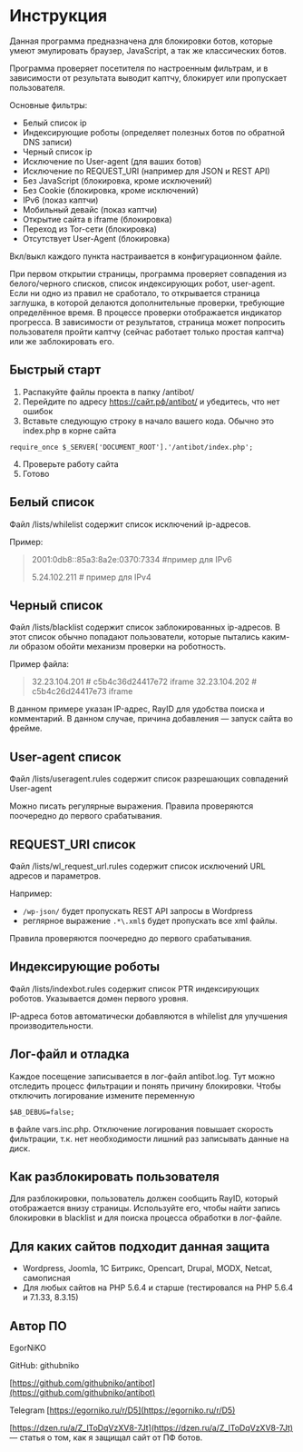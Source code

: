 # Инструкция

Данная программа предназначена для блокировки ботов, которые умеют эмулировать браузер, JavaScript, а так же классических ботов.

Программа проверяет посетителя по настроенным фильтрам, и в зависимости от результата выводит каптчу, блокирует или пропускает пользователя.

Основные фильтры:

* Белый список ip
* Индексирующие роботы (определяет полезных ботов по обратной DNS записи)
* Черный список ip
* Исключение по User-agent (для ваших ботов)
* Исключение по REQUEST_URI (например для JSON и REST API)
* Без JavaScript (блокировка, кроме исключений)
* Без Cookie (блокировка, кроме исключений)
* IPv6 (показ каптчи)
* Мобильный девайс (показ каптчи)
* Открытие сайта в iframe (блокировка)
* Переход из Tor-сети (блокировка)
* Отсутствует User-Agent (блокировка)

Вкл/выкл каждого пункта настраивается в конфигурационном файле.

При первом открытии страницы, программа проверяет совпадения из белого/черного списков, список индексирующих робот, user-agent. Если ни одно из правил не сработало, то открывается страница заглушка, в которой делаются дополнительные проверки, требующие определённое время. В процессе проверки отображается индикатор прогресса. В зависимости от результатов, страница может попросить пользователя пройти каптчу (сейчас работает только простая каптча) или же заблокировать его.

## Быстрый старт

1. Распакуйте файлы проекта в папку /antibot/
2. Перейдите по адресу https://сайт.рф/antibot/ и убедитесь, что нет ошибок
3. Вставьте следующую строку в начало вашего кода. Обычно это index.php в корне сайта

```
require_once $_SERVER['DOCUMENT_ROOT'].'/antibot/index.php';
```

4. Проверьте работу сайта
5. Готово

## Белый список

Файл /lists/whilelist содержит список исключений ip-адресов.

Пример:

> 2001:0db8::85a3:8a2e:0370:7334 #пример для IPv6
>
> 5.24.102.211 # пример для IPv4

## Черный список

Файл /lists/blacklist содержит список заблокированных ip-адресов. В этот список обычно попадают пользователи, которые пытались каким-ли образом обойти механизм проверки на роботность.

Пример файла:

> 32.23.104.201 # c5b4c36d24417e72 iframe
> 32.23.104.202 # c5b4c26d24417e73 iframe

В данном примере указан IP-адрес, RayID для удобства поиска и комментарий. В данном случае, причина добавления — запуск сайта во фрейме.

## User-agent список

Файл /lists/useragent.rules содержит список разрешающих совпадений User-agent

Можно писать регулярные выражения. Правила проверяются поочередно до первого срабатывания.

## REQUEST_URI список

Файл /lists/wl_request_url.rules содержит список исключений URL адресов и параметров.

Например:

* `/wp-json/` будет пропускать REST API запросы в Wordpress
* реглярное выражение `.*\.xml$` будет пропускать все xml файлы.

Правила проверяются поочередно до первого срабатывания.

## Индексирующие роботы

Файл /lists/indexbot.rules содержит список PTR индексирующих роботов. Указывается домен первого уровня.

IP-адреса ботов автоматически добавляются в whilelist для улучшения производительности.

## Лог-файл и отладка

Каждое посещение записывается в лог-файл antibot.log. Тут можно отследить процесс фильтрации и понять причину блокировки. Чтобы отключить логирование измените переменную

```
$AB_DEBUG=false;
```

в файле vars.inc.php. Отключение логирования повышает скорость фильтрации, т.к. нет необходимости лишний раз записывать данные на диск.

## Как разблокировать пользователя

Для разблокировки, пользователь должен сообщить RayID, который отображается  внизу страницы. Используйте его, чтобы найти запись блокировки в blacklist и для поиска процесса обработки в лог-файле.

## Для каких сайтов подходит данная защита

* Wordpress, Joomla, 1С Битрикс, Opencart, Drupal, MODX, Netcat, самописная
* Для любых сайтов на PHP 5.6.4 и старше (тестировался на PHP 5.6.4 и 7.1.33, 8.3.15)

## Автор ПО

EgorNiKO

GitHub: githubniko

[https://github.com/githubniko/antibot](https://github.com/githubniko/antibot)

Telegram [https://egorniko.ru/r/D5](https://egorniko.ru/r/D5)

[https://dzen.ru/a/Z_lToDqVzXV8-7Jt](https://dzen.ru/a/Z_lToDqVzXV8-7Jt) — статья о том, как я защищал сайт от ПФ ботов.
